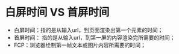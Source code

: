 # 白屏时间 VS 首屏时间

- 白屏时间：指的是从输入url，到页面渲染出第一个元素的时间；
- 首屏时间： 指的是从输入url，到第一屏的内容渲染完所需要的时间；
- FCP：浏览器绘制第一帧文本或图片内容所需要的时间；
